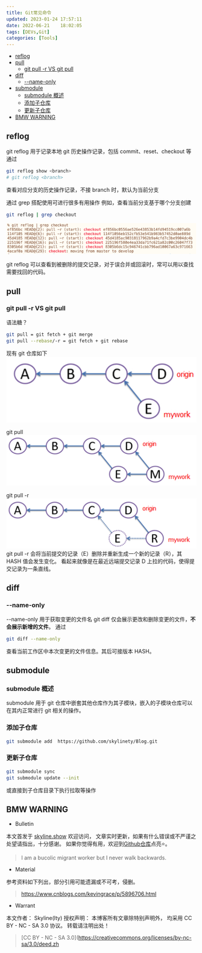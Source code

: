 ```yaml
---
title: Git常见命令
updated: 2023-01-24	17:57:11
date: 2022-06-21	18:02:05
tags: [DEVs,Git]
categories: [Tools]
---
```

            
            

<!-- @import "[TOC]" {cmd="toc" depthFrom=1 depthTo=6 orderedList=false} -->

<!-- code_chunk_output -->

  - [reflog](#reflog)
  - [pull](#pull)
    - [git pull -r VS git pull](#git-pull--r-vs-git-pull)
  - [diff](#diff)
    - [--name-only](#--name-only)
  - [submodule](#submodule)
    - [submodule 概述](#submodule-概述)
    - [添加子仓库](#添加子仓库)
    - [更新子仓库](#更新子仓库)
  - [BMW WARNING](#bmw-warning)

<!-- /code_chunk_output -->

## reflog

git reflog 用于记录本地 git 历史操作记录，包括 commit、reset、checkout 等
通过

```sh
git reflog show <branch>
# git reflog <branch>
```

查看对应分支的历史操作记录，不接 branch 时，默认为当前分支

通过 grep 搭配使用可进行很多有用操作
例如，查看当前分支基于哪个分支创建

```sh
git reflog | grep checkout
```

![Git常见命令20221206115805](https://raw.githubusercontent.com/skylinety/blog-pics/master/imgs/Git%E5%B8%B8%E8%A7%81%E5%91%BD%E4%BB%A420221206115805.png)

git reflog 可以查看到被删除的提交记录，对于误合并或回滚时，常可以用以查找需要找回的代码。

## pull

### git pull -r VS git pull
<!--more-->

语法糖？

```sh
git pull = git fetch + git merge
git pull --rebase/-r = git fetch + git rebase
```

现有 git 仓库如下
![Git常见命令20220302171848](https://raw.githubusercontent.com/skylinety/blog-pics/master/imgs/Git%E5%B8%B8%E8%A7%81%E5%91%BD%E4%BB%A420220302171848.png)

git pull
![Git常见命令20220302172250](https://raw.githubusercontent.com/skylinety/blog-pics/master/imgs/Git%E5%B8%B8%E8%A7%81%E5%91%BD%E4%BB%A420220302172250.png)

git pull -r
![Git常见命令20220302172238](https://raw.githubusercontent.com/skylinety/blog-pics/master/imgs/Git%E5%B8%B8%E8%A7%81%E5%91%BD%E4%BB%A420220302172238.png)
git pull -r 会将当前提交的记录（E）删除并重新生成一个新的记录（R），其 HASH 值会发生变化。
看起来就像是在最近远端提交记录 D 上拉的代码，使得提交记录为一条直线。

## diff

### --name-only

--name-only 用于获取变更的文件名
git diff 仅会展示更改和删除变更的文件，**不会展示新增的文件**。
通过

```sh
git diff --name-only
```

查看当前工作区中本次变更的文件信息。其后可接版本 HASH。

## submodule

### submodule 概述

submodule 用于 git 仓库中嵌套其他仓库作为其子模块，嵌入的子模块仓库可以在其内正常进行 git 相关的操作。

### 添加子仓库

```sh
git submodule add  https://github.com/skylinety/Blog.git
```

### 更新子仓库

```sh
git submodule sync
git submodule update --init
```

或直接到子仓库目录下执行拉取等操作

## BMW WARNING

- Bulletin

本文首发于 [skyline.show](http://www.skyline.show) 欢迎访问，
文章实时更新，如果有什么错误或不严谨之处望请指出，十分感谢。
如果你觉得有用，欢迎到[Github仓库](https://github.com/skylinety/Blog)点亮⭐️。

> I am a bucolic migrant worker but I never walk backwards.

- Material

参考资料如下列出，部分引用可能遗漏或不可考，侵删。

> https://www.cnblogs.com/kevingrace/p/5896706.html

- Warrant

本文作者： Skyline(lty)
授权声明： 本博客所有文章除特别声明外， 均采用 CC BY - NC - SA 3.0 协议。 转载请注明出处！

> [CC BY - NC - SA 3.0](https://creativecommons.org/licenses/by-nc-sa/3.0/deed.zh
